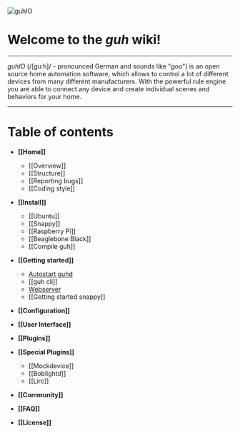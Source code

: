 
![guhIO](http://guh.guru/downloads/press/guhIO.png)

# Welcome to the *guh* wiki!
--------------------------------------------
*guhIO* (/[guːh]/ - pronounced German and sounds like "*goo*") is an open source home automation software, which allows to control a lot of different devices from many different manufacturers. With the powerful rule engine you are able to connect any device and create individual scenes and behaviors for your home. 

--------------------------------------------
# Table of contents
* **[[Home]]**
    * [[Overview]]
    * [[Structure]]
    * [[Reporting bugs]]
    * [[Coding style]]

* **[[Install]]**
    * [[Ubuntu]]
    * [[Snappy]]
    * [[Raspberry Pi]]
    * [[Beaglebone Black]]
    * [[Compile guh]]

* **[[Getting started]]**
    * [Autostart guhd](https://github.com/guh/guh/wiki/Getting-started#autostart-guhd)
    * [[guh cli]]
    * [Webserver](https://github.com/guh/guh/wiki/Getting-started#guh-webserver)
    * [[Getting started snappy]]

* **[[Configuration]]**

* **[[User Interface]]**

* **[[Plugins]]**

* **[[Special Plugins]]**
    * [[Mockdevice]]
    * [[Boblightd]]
    * [[Lirc]]

* **[[Community]]**

* **[[FAQ]]**

* **[[License]]**

    










